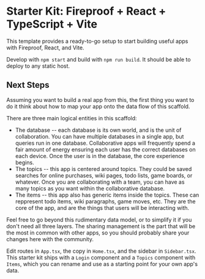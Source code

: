 # Starter Kit: Fireproof + React + TypeScript + Vite

This template provides a ready-to-go setup to start building useful apps with Fireproof, React, and Vite.

Develop with `npm start` and build with `npm run build`. It should be able to deploy to any static host.

## Next Steps

Assuming you want to build a real app from this, the first thing you want to do it think about how to map your app onto the data flow of this scaffold.

There are three main logical entities in this scaffold:

- The database -- each database is its own world, and is the unit of collaboration. You can have multiple databases in a single app, but queries run in one database. Collaborative apps will frequently spend a fair amount of energy ensuring each user has the correct databases on each device. Once the user is in the database, the core experience begins.
- The topics -- this app is centered around topics. They could be saved searches for online purchases, wiki pages, todo lists, game boards, or whatever. Once you are collaborating with a team, you can have as many topics as you want within the collaborative database.
- The items -- this app also has generic items inside the topics. These can reppresent todo items, wiki paragraphs, game moves, etc. They are the core of the app, and are the things that users will be interacting with.

Feel free to go beyond this rudimentary data model, or to simplify it if you don't need all three layers. The sharing management is the part that will be the most in common with other apps, so you should probably share your changes here with the community.

Edit routes in `App.tsx`, the copy in `Home.tsx`, and the sidebar in `Sidebar.tsx`. This starter kit ships with a `Login` component and a `Topics` component with `Items`, which you can rename and use as a starting point for your own app's data.

